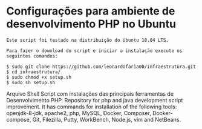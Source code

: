 # Configurações para ambiente de desenvolvimento PHP no Ubuntu

    Este script foi testado na distribuição do Ubuntu 18.04 LTS.

    Para fazer o download do script e iniciar a instalação execute os seguintes comandos:

    $ sudo git clone https://github.com/leonardofaria00/infraestrutura.git
    $ cd infraestrutura/
    $ sudo chmod +x setup.sh
    $ sudo sh setup.sh

Arquivo Shell Script com instalações das principais ferramentas de Desenvolvimento PHP.
Repository for php and java development script improvement.
It has commands for installation of the following tools:
openjdk-8-jdk, apache2, php, MySQL, Docker, Composer, Docker-compose, Git, Filezilla, Putty, WorkBench, Node.js, vim and NetBeans.
